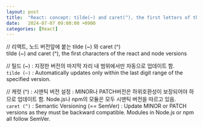 ```yaml
---
layout: post
title:  "React: concept: tilde(~) and caret(^), the first letters of the react and node versions"
date:   2024-07-07 09:00:00 +0900
categories: [React]
---
```


// 리액트, 노드 버전앞에 붙는 tilde (~) 와 caret (^)   
tilde (~) and caret (^), the first characters of the react and node versions   
   
// 틸드 (~) : 지정한 버전의 마지막 자리 내 범위에서만 자동으로 업데이트 함.   
`tilde (~)` : Automatically updates only within the last digit range of the specified version.   
   
// 캐럿 (^) : 시맨틱 버전 설정 : MINOR나 PATCH버전은 하위호환성이 보장되어야 하므로 업데이트 함. Node.js나 npm의 모듈은 모두 시맨틱 버전을 따르고 있음.   
`caret (^)` : Semantic Versioning (== SemVer) : Update MINOR or PATCH versions as they must be backward compatible. Modules in Node.js or npm all follow SemVer.   
